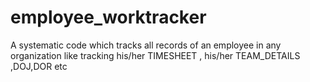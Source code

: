 # employee_worktracker
A systematic code which tracks all records of an employee in any organization like tracking his/her TIMESHEET , his/her TEAM_DETAILS ,DOJ,DOR etc 
